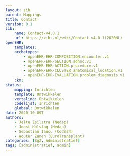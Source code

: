 ```yaml
---
layout: zib
parent: Mappings
title: Contact
version: 0.1
zib:
    name: Contact-v4.0.1
    url: https://zibs.nl/wiki/Contact-v4.0.1(2020NL)
openEHR:
    templates: 
    archetypes: 
        - openEHR-EHR-COMPOSITION.encounter.v1
        - openEHR-EHR-SECTION.adhoc.v1
        - openEHR-EHR-ACTION.procedure.v1
        - openEHR-EHR-CLUSTER.anatomical_location.v1
        - openEHR-EHR-EVALUATION.problem_diagnosis.v1
    ckm: 
status:
    mapping: Inrichten
    template: Ontwikkelen
    vertaling: Ontwikkelen
    codelijst: Inrichten
    globaal: Ontwikkelen
date: 2020-10-09T
authors:
    - Jelte Zeilstra (Nedap) 
    - Joost Holslag (Nedap)
    - Sebastian Iancu (Code24) 
    - Wouter Zanen (EuroTransplant) 
categories: [BgZ, Administratief]
tags: [administratief, admin]
---
```

